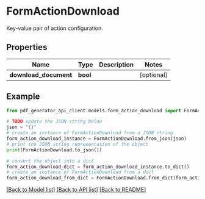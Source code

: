 # FormActionDownload

Key-value pair of action configuration.

## Properties

Name | Type | Description | Notes
------------ | ------------- | ------------- | -------------
**download_document** | **bool** |  | [optional] 

## Example

```python
from pdf_generator_api_client.models.form_action_download import FormActionDownload

# TODO update the JSON string below
json = "{}"
# create an instance of FormActionDownload from a JSON string
form_action_download_instance = FormActionDownload.from_json(json)
# print the JSON string representation of the object
print(FormActionDownload.to_json())

# convert the object into a dict
form_action_download_dict = form_action_download_instance.to_dict()
# create an instance of FormActionDownload from a dict
form_action_download_from_dict = FormActionDownload.from_dict(form_action_download_dict)
```
[[Back to Model list]](../README.md#documentation-for-models) [[Back to API list]](../README.md#documentation-for-api-endpoints) [[Back to README]](../README.md)


